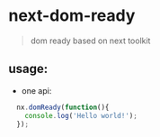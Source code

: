 # next-dom-ready
> dom ready based on next toolkit

## usage:
+ one api:
```javascript
  nx.domReady(function(){
    console.log('Hello world!');
  });
```
